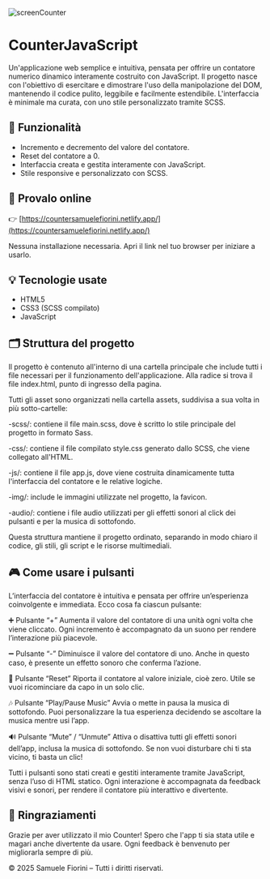 
![screenCounter](https://github.com/user-attachments/assets/e1f87d84-00a7-408c-9c65-b33823dfbd5a)


# CounterJavaScript

Un'applicazione web semplice e intuitiva, pensata per offrire un contatore numerico dinamico interamente costruito con JavaScript. Il progetto nasce con l'obiettivo di esercitare e dimostrare l'uso della manipolazione del DOM, mantenendo il codice pulito, leggibile e facilmente estendibile. L'interfaccia è minimale ma curata, con uno stile personalizzato tramite SCSS.

## 🔧 Funzionalità

- Incremento e decremento del valore del contatore.
- Reset del contatore a 0.
- Interfaccia creata e gestita interamente con JavaScript.
- Stile responsive e personalizzato con SCSS.

## 🚀 Provalo online

👉 [https://countersamuelefiorini.netlify.app/](https://countersamuelefiorini.netlify.app/)

Nessuna installazione necessaria. Apri il link nel tuo browser per iniziare a usarlo.

## 💡 Tecnologie usate

- HTML5  
- CSS3 (SCSS compilato)  
- JavaScript

## 🗂️ Struttura del progetto
Il progetto è contenuto all'interno di una cartella principale che include tutti i file necessari per il funzionamento dell'applicazione.
Alla radice si trova il file index.html, punto di ingresso della pagina.

Tutti gli asset sono organizzati nella cartella assets, suddivisa a sua volta in più sotto-cartelle:

-scss/: contiene il file main.scss, dove è scritto lo stile principale del progetto in formato Sass.

-css/: contiene il file compilato style.css generato dallo SCSS, che viene collegato all'HTML.

-js/: contiene il file app.js, dove viene costruita dinamicamente tutta l'interfaccia del contatore e le relative logiche.

-img/: include le immagini utilizzate nel progetto, la favicon.

-audio/: contiene i file audio utilizzati per gli effetti sonori al click dei pulsanti e per la musica di sottofondo.

Questa struttura mantiene il progetto ordinato, separando in modo chiaro il codice, gli stili, gli script e le risorse multimediali.

## 🎮 Come usare i pulsanti
L’interfaccia del contatore è intuitiva e pensata per offrire un’esperienza coinvolgente e immediata.
Ecco cosa fa ciascun pulsante:

➕ Pulsante “+”
Aumenta il valore del contatore di una unità ogni volta che viene cliccato.
Ogni incremento è accompagnato da un suono per rendere l’interazione più piacevole.

➖ Pulsante “-”
Diminuisce il valore del contatore di uno.
Anche in questo caso, è presente un effetto sonoro che conferma l’azione.

🔁 Pulsante “Reset”
Riporta il contatore al valore iniziale, cioè zero.
Utile se vuoi ricominciare da capo in un solo clic.

🎶 Pulsante “Play/Pause Music”
Avvia o mette in pausa la musica di sottofondo.
Puoi personalizzare la tua esperienza decidendo se ascoltare la musica mentre usi l’app.

🔊 Pulsante “Mute” / “Unmute”
Attiva o disattiva tutti gli effetti sonori dell’app, inclusa la musica di sottofondo.
Se non vuoi disturbare chi ti sta vicino, ti basta un clic!

Tutti i pulsanti sono stati creati e gestiti interamente tramite JavaScript, senza l’uso di HTML statico.
Ogni interazione è accompagnata da feedback visivi e sonori, per rendere il contatore più interattivo e divertente.

## 🙏 Ringraziamenti
Grazie per aver utilizzato il mio Counter!
Spero che l'app ti sia stata utile e magari anche divertente da usare.
Ogni feedback è benvenuto per migliorarla sempre di più.

© 2025 Samuele Fiorini – Tutti i diritti riservati.

